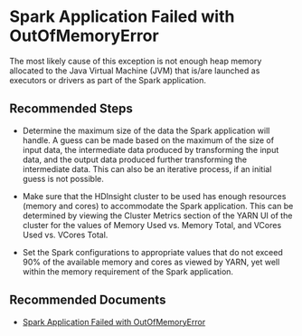 <properties
    pageTitle="Spark application failed with OutOfMemoryError"
    description="Spark application failed with OutOfMemoryError"
    service="microsoft.hdinsight"
    resource="clusters"
    authors="bharathsreenivas"
	ms.author="v-anukar"
    displayOrder="32"
    selfHelpType="generic"
    supportTopicIds="32629134"
    resourceTags=""
    productPesIds="15078"
    cloudEnvironments="MoonCake"
	articleId="94707938-9b6f-4d8a-a78a-de57c2879a5c"
/>

# Spark Application Failed with OutOfMemoryError

The most likely cause of this exception is not enough heap memory allocated to the Java Virtual Machine (JVM) that is/are launched as executors or drivers as part of the Spark application.

## **Recommended Steps**

* Determine the maximum size of the data the Spark application will handle. A guess can be made based on the maximum of the size of input data, the intermediate data produced by transforming the input data, and the output data produced further transforming the intermediate data. This can also be an iterative process, if an initial guess is not possible.

* Make sure that the HDInsight cluster to be used has enough resources (memory and cores) to accommodate the Spark application. This can be determined by viewing the Cluster Metrics section of the YARN UI of the cluster for the values of Memory Used vs. Memory Total, and VCores Used vs. VCores Total.

* Set the Spark configurations to appropriate values that do not exceed 90% of the available memory and cores as viewed by YARN, yet well within the memory requirement of the Spark application.

## **Recommended Documents**

* [Spark Application Failed with OutOfMemoryError](https://hdinsight.github.io/spark/spark-application-failure-with-outofmemoryerror.html)
